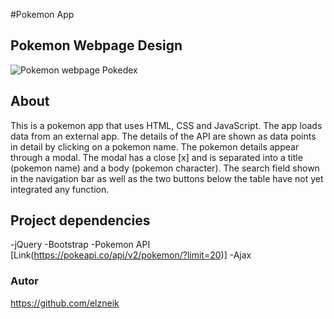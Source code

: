 #Pokemon App
## Pokemon Webpage Design
![Pokemon webpage Pokedex](image.png)
## About
This is a pokemon app that uses HTML, CSS and JavaScript. The app loads data from an external app. The details of the API are shown as data points in detail by clicking on a pokemon name. The pokemon details appear through a modal. The modal has a close [x] and is separated into a title (pokemon name) and a body (pokemon character). The search field shown in the navigation bar as well as the two buttons below the table have not yet integrated any function.
## Project dependencies
-jQuery
-Bootstrap
-Pokemon API [Link(https://pokeapi.co/api/v2/pokemon/?limit=20)]
-Ajax
### Autor
https://github.com/elzneik